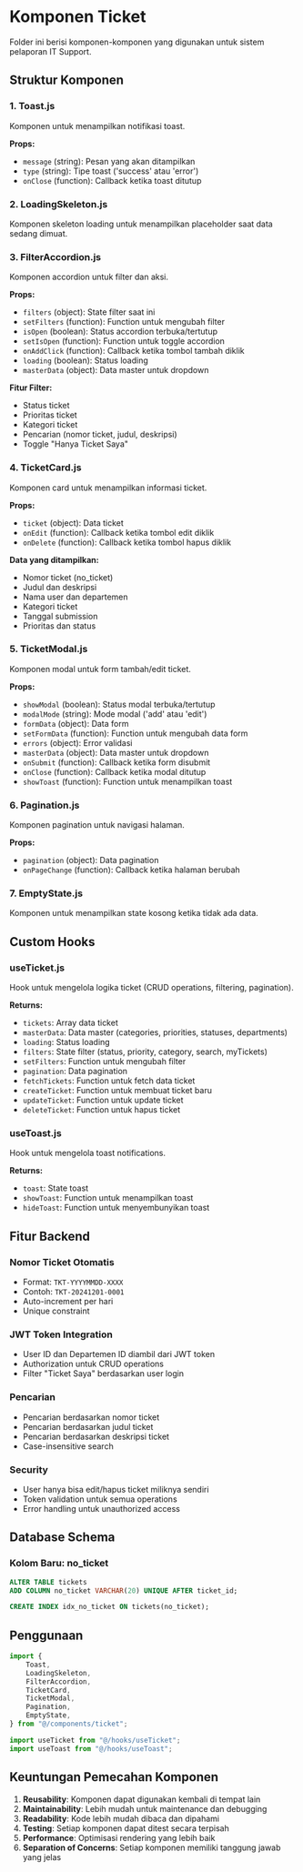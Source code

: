 # Komponen Ticket

Folder ini berisi komponen-komponen yang digunakan untuk sistem pelaporan IT Support.

## Struktur Komponen

### 1. Toast.js

Komponen untuk menampilkan notifikasi toast.

**Props:**

- `message` (string): Pesan yang akan ditampilkan
- `type` (string): Tipe toast ('success' atau 'error')
- `onClose` (function): Callback ketika toast ditutup

### 2. LoadingSkeleton.js

Komponen skeleton loading untuk menampilkan placeholder saat data sedang dimuat.

### 3. FilterAccordion.js

Komponen accordion untuk filter dan aksi.

**Props:**

- `filters` (object): State filter saat ini
- `setFilters` (function): Function untuk mengubah filter
- `isOpen` (boolean): Status accordion terbuka/tertutup
- `setIsOpen` (function): Function untuk toggle accordion
- `onAddClick` (function): Callback ketika tombol tambah diklik
- `loading` (boolean): Status loading
- `masterData` (object): Data master untuk dropdown

**Fitur Filter:**

- Status ticket
- Prioritas ticket
- Kategori ticket
- Pencarian (nomor ticket, judul, deskripsi)
- Toggle "Hanya Ticket Saya"

### 4. TicketCard.js

Komponen card untuk menampilkan informasi ticket.

**Props:**

- `ticket` (object): Data ticket
- `onEdit` (function): Callback ketika tombol edit diklik
- `onDelete` (function): Callback ketika tombol hapus diklik

**Data yang ditampilkan:**

- Nomor ticket (no_ticket)
- Judul dan deskripsi
- Nama user dan departemen
- Kategori ticket
- Tanggal submission
- Prioritas dan status

### 5. TicketModal.js

Komponen modal untuk form tambah/edit ticket.

**Props:**

- `showModal` (boolean): Status modal terbuka/tertutup
- `modalMode` (string): Mode modal ('add' atau 'edit')
- `formData` (object): Data form
- `setFormData` (function): Function untuk mengubah data form
- `errors` (object): Error validasi
- `masterData` (object): Data master untuk dropdown
- `onSubmit` (function): Callback ketika form disubmit
- `onClose` (function): Callback ketika modal ditutup
- `showToast` (function): Function untuk menampilkan toast

### 6. Pagination.js

Komponen pagination untuk navigasi halaman.

**Props:**

- `pagination` (object): Data pagination
- `onPageChange` (function): Callback ketika halaman berubah

### 7. EmptyState.js

Komponen untuk menampilkan state kosong ketika tidak ada data.

## Custom Hooks

### useTicket.js

Hook untuk mengelola logika ticket (CRUD operations, filtering, pagination).

**Returns:**

- `tickets`: Array data ticket
- `masterData`: Data master (categories, priorities, statuses, departments)
- `loading`: Status loading
- `filters`: State filter (status, priority, category, search, myTickets)
- `setFilters`: Function untuk mengubah filter
- `pagination`: Data pagination
- `fetchTickets`: Function untuk fetch data ticket
- `createTicket`: Function untuk membuat ticket baru
- `updateTicket`: Function untuk update ticket
- `deleteTicket`: Function untuk hapus ticket

### useToast.js

Hook untuk mengelola toast notifications.

**Returns:**

- `toast`: State toast
- `showToast`: Function untuk menampilkan toast
- `hideToast`: Function untuk menyembunyikan toast

## Fitur Backend

### Nomor Ticket Otomatis

- Format: `TKT-YYYYMMDD-XXXX`
- Contoh: `TKT-20241201-0001`
- Auto-increment per hari
- Unique constraint

### JWT Token Integration

- User ID dan Departemen ID diambil dari JWT token
- Authorization untuk CRUD operations
- Filter "Ticket Saya" berdasarkan user login

### Pencarian

- Pencarian berdasarkan nomor ticket
- Pencarian berdasarkan judul ticket
- Pencarian berdasarkan deskripsi ticket
- Case-insensitive search

### Security

- User hanya bisa edit/hapus ticket miliknya sendiri
- Token validation untuk semua operations
- Error handling untuk unauthorized access

## Database Schema

### Kolom Baru: no_ticket

```sql
ALTER TABLE tickets
ADD COLUMN no_ticket VARCHAR(20) UNIQUE AFTER ticket_id;

CREATE INDEX idx_no_ticket ON tickets(no_ticket);
```

## Penggunaan

```jsx
import {
	Toast,
	LoadingSkeleton,
	FilterAccordion,
	TicketCard,
	TicketModal,
	Pagination,
	EmptyState,
} from "@/components/ticket";

import useTicket from "@/hooks/useTicket";
import useToast from "@/hooks/useToast";
```

## Keuntungan Pemecahan Komponen

1. **Reusability**: Komponen dapat digunakan kembali di tempat lain
2. **Maintainability**: Lebih mudah untuk maintenance dan debugging
3. **Readability**: Kode lebih mudah dibaca dan dipahami
4. **Testing**: Setiap komponen dapat ditest secara terpisah
5. **Performance**: Optimisasi rendering yang lebih baik
6. **Separation of Concerns**: Setiap komponen memiliki tanggung jawab yang jelas
